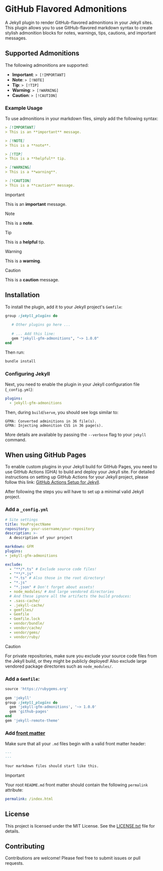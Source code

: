 # GitHub Flavored Admonitions

A Jekyll plugin to render GitHub-flavored admonitions in your Jekyll sites.
This plugin allows you to use GitHub-flavored markdown syntax to create stylish admonition
blocks for notes, warnings, tips, cautions, and important messages.

## Supported Admonitions

The following admonitions are supported:

- **Important**: `> [!IMPORTANT]`
- **Note**: `> [!NOTE]`
- **Tip**: `> [!TIP]`
- **Warning**: `> [!WARNING]`
- **Caution**: `> [!CAUTION]`

### Example Usage

To use admonitions in your markdown files, simply add the following syntax:

```markdown
> [!IMPORTANT]
> This is an **important** message.

> [!NOTE]
> This is a **note**.

> [!TIP]
> This is a **helpful** tip.

> [!WARNING]
> This is a **warning**.

> [!CAUTION]
> This is a **caution** message.
```

> [!IMPORTANT]
> This is an **important** message.

> [!NOTE]
> This is a **note**.

> [!TIP]
> This is a **helpful** tip.

> [!WARNING]
> This is a **warning**.

> [!CAUTION]
> This is a **caution** message.

## Installation

To install the plugin, add it to your Jekyll project's `Gemfile`:

```ruby
group :jekyll_plugins do
   
   # Other plugins go here ...
   
   # ... Add this line:
   gem "jekyll-gfm-admonitions", "~> 1.0.0"
end
```

Then run:

```bash
bundle install
```

### Configuring Jekyll

Next, you need to enable the plugin in your Jekyll configuration file (`_config.yml`):

```yaml
plugins:
  - jekyll-gfm-admonitions
```

Then, during `build`/`serve`, you should see logs similar to:

```
GFMA: Converted adminitions in 36 file(s).
GFMA: Injecting admonition CSS in 36 page(s).
```

More details are available by passing the `--verbose` flag to your `jekyll` command.

## When using GitHub Pages

To enable custom plugins in your Jekyll build for GitHub Pages, you need to use GitHub
Actions (GHA) to build and deploy your Jekyll site. For detailed instructions on setting
up GitHub Actions for your Jekyll project, please follow this link: 
[GitHub Actions Setup for Jekyll](https://jekyllrb.com/docs/continuous-integration/github-actions/).

After following the steps you will have to set up a minimal valid Jekyll project.

### Add a `_config.yml`

```yaml
# Site settings
title: YouProjectName
repository: your-username/your-repository
description: >-
  A description of your project

markdown: GFM 
plugins:
- jekyll-gfm-admonitions

exclude: 
  - "**/*.ts" # Exclude source code files!
  - "**/*.js"
  - "*.ts" # Also those in the root directory!
  - "*.js"
  - "*.json" # Don't forget about assets!
  - node_modules/ # And large vendored directories
  # And these ignore all the artifacts the build produces:
  - .sass-cache/
  - .jekyll-cache/
  - gemfiles/
  - Gemfile
  - Gemfile.lock
  - vendor/bundle/
  - vendor/cache/
  - vendor/gems/
  - vendor/ruby/
```

> [!CAUTION]
>
> For private repositories, make sure you exclude your source code files from the Jekyll
> build, or they might be publicly deployed! Also exclude large vendored package
> directories such as `node_modules/`.

### Add a `Gemfile`:

```ruby
source 'https://rubygems.org'
 
gem 'jekyll'
group :jekyll_plugins do
  gem 'jekyll-gfm-admonitions', '~> 1.0.0'
  gem 'github-pages'
end
gem 'jekyll-remote-theme'
```

### Add [front matter](https://jekyllrb.com/docs/front-matter/)

Make sure that all your `.md` files begin with a valid front matter header:

```markdown
---
---

Your markdown files should start like this.
```

> [!IMPORTANT]
> 
> Your root `README.md` front matter should contain the following `permalink` attribute:
> ```yaml
> permalink: /index.html
> ```

## License

This project is licensed under the MIT License. See the [LICENSE.txt](LICENSE.txt) file
for details.

## Contributing

Contributions are welcome! Please feel free to submit issues or pull requests.
